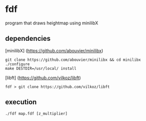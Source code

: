 # fdf
program that draws heightmap using minilibX


## dependencies

[minilibX] (https://github.com/abouvier/minilibx)
```
git clone https://github.com/abouvier/minilibx && cd minilibx
./configure
make DESTDIR=/usr/local/ install
```
[libft] (https://github.com/vilkoz/libft)
```
fdf > git clone https://github.com/vilkoz/libft
```

## execution

```
./fdf map.fdf [z_multiplier]
```
